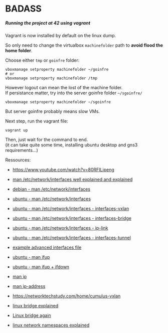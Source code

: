 # BADASS

##### Running the project at 42 using vagrant
Vagrant is now installed by default on the linux dump.   

So only need to change the virtualbox `machinefolder` path to **avoid flood the home folder**.

Choose either `tmp` or `goinfre` folder:
```shell
vboxmanage setproperty machinefolder ~/goinfre
# or
vboxmanage setproperty machinefolder /tmp
```
However logout can mean the lost of the machine folder.  
If persistance matter, try into the server goinfre folder `~/sgoinfre/`  
```shell
vboxmanage setproperty machinefolder ~/sgoinfre
```
But server goinfre probably means slow VMs.

Next step, run the vagrant file:
```shell
vagrant up
```
Then, just wait for the command to end.  
(it can take quite some time, installing ubuntu desktop and gns3 requirements...)

Ressources:
- https://www.youtube.com/watch?v=80RFILipeng
- [man /etc/network/interfaces well explained and explained](https://man.developpez.com/man5/interfaces/)
- [debian - man /etc/network/interfaces](https://manpages.debian.org/buster/ifupdown/interfaces.5.en.html)
- [ubuntu - man /etc/network/interfaces](https://manpages.ubuntu.com/manpages/jammy/en/man5/interfaces.5.html)
- [ubuntu - man /etc/network/interfaces - interfaces-vxlan](https://manpages.ubuntu.com/manpages/jammy/en/man5/interfaces-vxlan.5.html)
- [ubuntu - man /etc/network/interfaces - interfaces-bridge](https://manpages.ubuntu.com/manpages/jammy/en/man5/interfaces-bridge.5.html)
- [ubuntu - man /etc/network/interfaces - ip-link](https://manpages.ubuntu.com/manpages/jammy/en/man8/ip-link.8.html)
- [ubuntu - man /etc/network/interfaces - interfaces-tunnel](https://manpages.ubuntu.com/manpages/jammy/en/man5/interfaces-tunnel.5.html)
- [example advanced interfaces file](https://gist.github.com/shane-c/1f3600c6f3099e6b4b60)
- [ubuntu - man ifup](https://man.developpez.com/man8/ifup/)
- [ubuntu - man ifup + ifdown](https://manpages.debian.org/buster/ifupdown/interfaces.5.en.html)
- [man ip](https://man7.org/linux/man-pages/man8/ip.8.html)
- [man ip-address](https://man7.org/linux/man-pages/man8/ip-address.8.html)

- https://networktechstudy.com/home/cumulus-vxlan
- [linux bridge explained](https://www.youtube.com/watch?v=oVu0O0UMBCc)
- [Linux bridge again](https://www.youtube.com/watch?v=T1twNsZojgI)
- [linux network namespaces explained](https://www.youtube.com/watch?v=j_UUnlVC2Ss)
